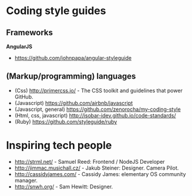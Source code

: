 # Coding style guides
## Frameworks
**AngularJS**
- https://github.com/johnpapa/angular-styleguide

## (Markup/programming) languages
- (Css) http://primercss.io/ - The CSS toolkit and guidelines that power GitHub.
- (Javascript) https://github.com/airbnb/javascript
- (Javascript, general) https://github.com/zenorocha/my-coding-style
- (Html, css, javascript) http://isobar-idev.github.io/code-standards/
- (Ruby) https://github.com/styleguide/ruby

# Inspiring tech people
- http://strml.net/ - Samuel Reed: Frontend / NodeJS Developer
- http://jimmac.musichall.cz/ - Jakub Steiner: Designer. Camera Pilot.
- http://cassidyjames.com/ - Cassidy James: elementary OS community manager.
- http://snwh.org/ - Sam Hewitt: Designer.
